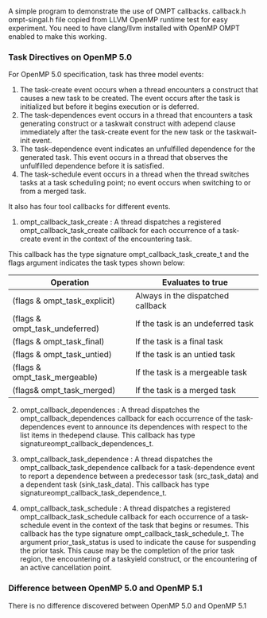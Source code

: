 ### 
A simple program to demonstrate the use of OMPT callbacks. callback.h ompt-singal.h file copied from LLVM OpenMP runtime test for easy experiment. You need to have
clang/llvm installed with OpenMP OMPT enabled to make this working.

### Task Directives on OpenMP 5.0

For OpenMP 5.0 specification, task has three model events:

1. The task-create event occurs when a thread encounters a construct that causes a new task to be created. The event occurs after the task is initialized but before it begins execution or is deferred.
1. The task-dependences event occurs in a thread that encounters a task generating construct or a taskwait construct with adepend clause immediately after the task-create event for the new task or the taskwait-init event.
1. The task-dependence event indicates an unfulfilled dependence for the generated task. This event occurs in a thread that observes the unfulfilled dependence before it is satisfied.
1. The task-schedule event occurs in a thread when the thread switches tasks at a task scheduling point; no event occurs when switching to or from a merged task.

It also has four tool callbacks for different events.

1. ompt_callback_task_create :  A thread dispatches a registered ompt_callback_task_create callback for each occurrence of a task-create event in the context of the encountering task.

This callback has the type signature ompt_callback_task_create_t and the flags argument indicates the task types shown below:

Operation | Evaluates to true
--- | --- 
(flags & ompt_task_explicit) | Always in the dispatched callback 
(flags & ompt_task_undeferred) | If the task is an undeferred task
(flags & ompt_task_final) | If the task is a final task
(flags & ompt_task_untied) | If the task is an untied task
(flags & ompt_task_mergeable) | If the task is a mergeable task
(flags& ompt_task_merged) | If the task is a merged task

2. ompt_callback_dependences : A thread dispatches the ompt_callback_dependences callback for each occurrence of the task-dependences event to announce its dependences with respect to the list items in thedepend clause. This callback has type signatureompt_callback_dependences_t.

3. ompt_callback_task_dependence : A thread dispatches the ompt_callback_task_dependence callback for a task-dependence event to report a dependence between a predecessor task (src_task_data) and a dependent task (sink_task_data). This callback has type signatureompt_callback_task_dependence_t.

4. ompt_callback_task_schedule : A thread dispatches a registered ompt_callback_task_schedule callback for each occurrence of a task-schedule event in the context of the task that begins or resumes. This callback has the type signature ompt_callback_task_schedule_t. The argument prior_task_status is used to indicate the cause for suspending the prior task. This cause may be the completion of the prior task region, the encountering of a taskyield construct, or the encountering of an active cancellation point.

### Difference between OpenMP 5.0 and OpenMP 5.1
There is no difference discovered between OpenMP 5.0 and OpenMP 5.1
